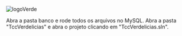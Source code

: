 ![logoVerde](https://github.com/joaogabriel2104/Verdelicias/assets/99903821/9eed02a5-9ab5-41e2-b429-88d3a9df7351)


 
Abra a pasta banco e rode todos os arquivos no MySQL.
Abra a pasta "TccVerdelicias" e abra o projeto clicando em "TccVerdelicias.sln".

